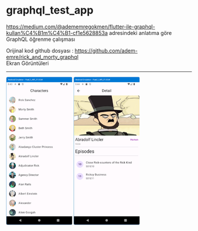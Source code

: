 # graphql_test_app

https://medium.com/@adememregokmen/flutter-ile-graphql-kullan%C4%B1m%C4%B1-cf1e5628853a
adresindeki anlatıma göre GraphQL öğrenme çalışması

Orijinal kod github dosyası : https://github.com/adem-emre/rick_and_morty_graphql
<BR>
Ekran Görüntüleri
<HR>
<img src="https://github.com/VedatBiner/flutter-codes/blob/master/graphql_test_app/screen_shots/img-01.png" height="400em"/>
<img src="https://github.com/VedatBiner/flutter-codes/blob/master/graphql_test_app/screen_shots/img-02.png" height="400em"/>